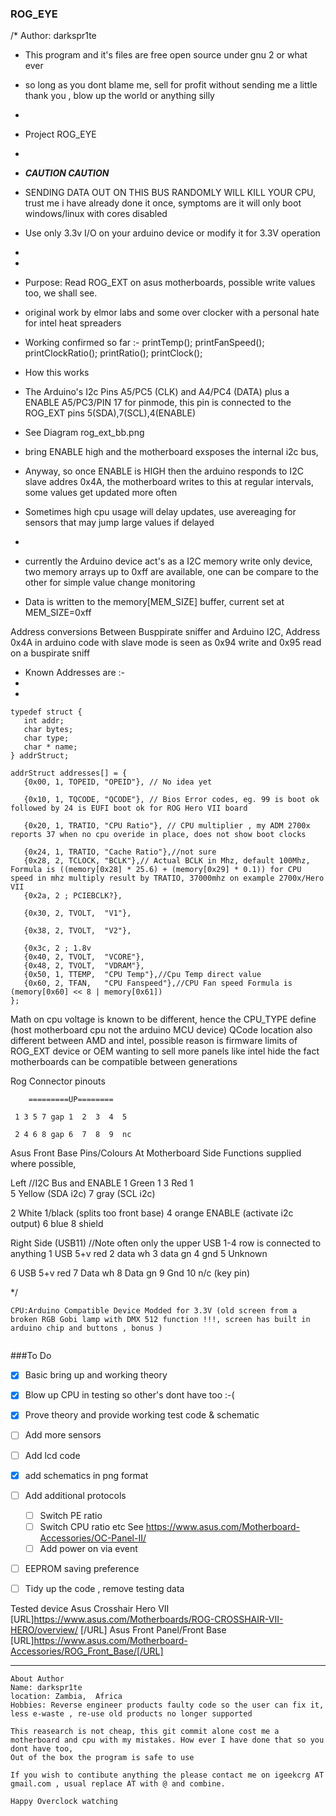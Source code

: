 ### ROG_EYE
/* Author: darkspr1te
 * This program and it's files are free open source under gnu 2 or what ever
 * so long as you dont blame me, sell for profit without sending me a little thank you , blow up the world or anything silly
 * 
 * Project ROG_EYE
 *  
 * ***CAUTION CAUTION***
 * SENDING DATA OUT ON THIS BUS RANDOMLY WILL KILL YOUR CPU, trust me i have already done it once, symptoms are it will only boot windows/linux with cores disabled
 * Use only 3.3v I/O on your arduino device or modify it for 3.3V operation 
 *
 *
 * Purpose: Read ROG_EXT on asus motherboards, possible write values too, we shall see.  
 * original work by elmor labs and some over clocker with a personal hate for intel heat spreaders
 * Working confirmed so far :-
    printTemp();
    printFanSpeed();
    printClockRatio();
	printRatio();
	printClock();

 * How this works
 * The Arduino's I2c Pins A5/PC5 (CLK) and A4/PC4 (DATA) plus a ENABLE A5/PC3/PIN 17 for pinmode, this pin is connected to the ROG_EXT pins 5(SDA),7(SCL),4(ENABLE)
 * See Diagram rog_ext_bb.png
 * bring ENABLE high and the motherboard exsposes the internal i2c bus,

 * Anyway, so once ENABLE is HIGH then the arduino responds to I2C slave addres 0x4A, the motherboard writes to this at regular intervals, some values get updated more often
 * Sometimes high cpu usage will delay updates, use avereaging for sensors that may jump large values if delayed
 * 
 * currently the Arduino device act's as a I2C memory write only device, two memory arrays up to 0xff are available, one can be compare to the other for simple value change monitoring
 * Data is written to the memory[MEM_SIZE] buffer, current set at MEM_SIZE=0xff 


Address conversions Between Busppirate sniffer and Arduino I2C, Address 0x4A in arduino code with slave mode is seen as 0x94 write and 0x95 read on a buspirate sniff
 
 * Known Addresses are :-
 *
 *
 ```
typedef struct {
    int addr;
    char bytes;
    char type;
    char * name;
} addrStruct;
 
addrStruct addresses[] = {
    {0x00, 1, TOPEID, "OPEID"}, // No idea yet

    {0x10, 1, TQCODE, "QCODE"}, // Bios Error codes, eg. 99 is boot ok followed by 24 is EUFI boot ok for ROG Hero VII board

    {0x20, 1, TRATIO, "CPU Ratio"}, // CPU multiplier , my ADM 2700x reports 37 when no cpu overide in place, does not show boot clocks

    {0x24, 1, TRATIO, "Cache Ratio"},//not sure
    {0x28, 2, TCLOCK, "BCLK"},// Actual BCLK in Mhz, default 100Mhz, Formula is ((memory[0x28] * 25.6) + (memory[0x29] * 0.1)) for CPU speed in mhz multiply result by TRATIO, 37000mhz on example 2700x/Hero VII
    {0x2a, 2 ; PCIEBCLK?},

    {0x30, 2, TVOLT,  "V1"},

    {0x38, 2, TVOLT,  "V2"},

    {0x3c, 2 ; 1.8v
    {0x40, 2, TVOLT,  "VCORE"},
    {0x48, 2, TVOLT,  "VDRAM"},
    {0x50, 1, TTEMP,  "CPU Temp"},//Cpu Temp direct value 
    {0x60, 2, TFAN,   "CPU Fanspeed"},//CPU Fan speed Formula is (memory[0x60] << 8 | memory[0x61])
}; 
```
Math on cpu voltage is known to be different, hence the CPU_TYPE define (host motherboard cpu not the arduino MCU device) 
QCode location also different between AMD and intel, possible reason is firmware limits of ROG_EXT device or OEM wanting to sell more panels like intel hide the fact motherboards can be compatible between generations 


Rog Connector pinouts 
```
    =========UP========

 1 3 5 7 gap 1  2  3  4  5
 
 2 4 6 8 gap 6  7  8  9  nc
 ```
 
 
Asus Front Base Pins/Colours At Motherboard Side
Functions supplied where possible, 

Left //I2C Bus and ENABLE
1 Green 1
3 Red 1  
5 Yellow (SDA i2c)
7 gray  (SCL i2c)

2 White 1/black (splits too front base) 
4 orange ENABLE (activate i2c output)
6 blue
8 shield 

Right Side (USB11) //Note often only the upper USB 1-4 row is connected to anything
1 USB 5+v red 
2 data wh
3 data gn
4 gnd
5 Unknown

6 USB 5+v red
7 Data wh
8 Data gn
9 Gnd
10 n/c (key pin) 

*/

```
CPU:Arduino Compatible Device Modded for 3.3V (old screen from a broken RGB Gobi lamp with DMX 512 function !!!, screen has built in arduino chip and buttons , bonus )


```

###To Do

- [x] Basic bring up and working theory
- [x] Blow up CPU in testing so other's dont have too :-(
- [x] Prove theory and provide working test code & schematic 
- [ ] Add more sensors
- [ ] Add lcd code 

- [x] add schematics in png format 
- [ ] Add additional protocols
  - [ ] Switch PE ratio
  - [ ] Switch CPU ratio etc See https://www.asus.com/Motherboard-Accessories/OC-Panel-II/
  - [ ] Add power on via event 

- [ ] EEPROM saving preference

- [ ] Tidy up the code , remove testing data 


Tested device 
Asus Crosshair Hero VII [URL]https://www.asus.com/Motherboards/ROG-CROSSHAIR-VII-HERO/overview/ [/URL]
Asus Front Panel/Front Base [URL]https://www.asus.com/Motherboard-Accessories/ROG_Front_Base/[/URL]
			  
---

```
About Author
Name: darkspr1te
location: Zambia,  Africa
Hobbies: Reverse engineer products faulty code so the user can fix it, less e-waste , re-use old products no longer supported 

This reasearch is not cheap, this git commit alone cost me a motherboard and cpu with my mistakes. How ever I have done that so you dont have too, 
Out of the box the program is safe to use 

If you wish to contibute anything the please contact me on igeekcrg AT gmail.com , usual replace AT with @ and combine. 

Happy Overclock watching 
```
 
